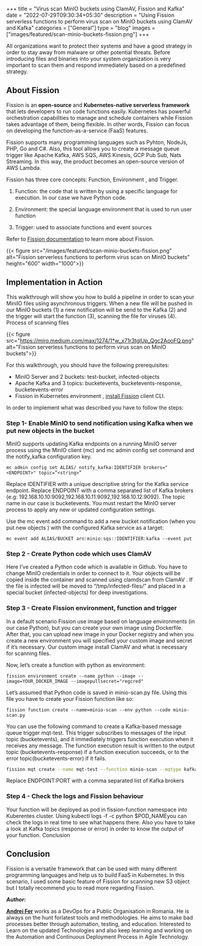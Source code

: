 +++
title = "Virus scan MinIO buckets using ClamAV, Fission and Kafka"
date = "2022-07-29T09:30:34+05:30"
description = "Using Fission serverless functions to perform virus scan on MinIO buckets using ClamAV and Kafka"
categories = ["General"]
type = "blog"
images = ["images/featured/scan-minio-buckets-fission.png"]
+++

All organizations want to protect their systems and have a good strategy in order to stay away from malware or other potential threats. Before introducing files and binaries into your system organization is very important to scan them and respond immediately based on a predefined strategy.

## About Fission

Fission is an **open-source** and **Kubernetes-native serverless framework** that lets developers to run code functions easily. Kubernetes has powerful orchestration capabilities to manage and schedule containers while Fission takes advantage of them, being flexible. In other words, Fission can focus on developing the function-as-a-service (FaaS) features.

Fission supports many programming languages such as Pyhton, NodeJs, PHP, Go and C#. Also, this tool allows you to create a message queue trigger like Apache Kafka, AWS SQS, AWS Kinesis, GCP Pub Sub, Nats Streaming. In this way, the product becomes an open-source version of AWS Lambda.

Fission has three core concepts: Function, Environment , and Trigger.

1. Function: the code that is written by using a specific language for execution. In our case we have Python code.

2. Environment: the special language environment that is used to run user function

3. Trigger: used to associate functions and event sources

Refer to [Fission documentation](/docs/) to learn more about Fission.

{{< figure src="/images/featured/scan-minio-buckets-fission.png" alt="Fission serverless functions to perform virus scan on MinIO buckets" height="600" width="1000">}}


## Implementation in Action

This walkthrough will show you how to build a pipeline in order to scan your MiniIO files using asynchronous triggers. When a new file will be pushed in our MinIO buckets (1) a new notification will be send to the Kafka (2) and the trigger will start the function (3), scanning the file for viruses (4).
Process of scanning files

{{< figure src="https://miro.medium.com/max/1274/1*w_x71r3tglUp_Qgc2AooFQ.png" alt="Fission serverless functions to perform virus scan on MinIO buckets">}}

For this walkthrough, you should have the following prerequisites:

 - MinIO Server and 2 buckets: test-bucket, infected-objects
 - Apache Kafka and 3 topics: bucketevents, bucketevents-response, bucketevents-error
 - Fission in Kubernetes environment , [install Fission](https://fission.io/docs/installation/) client CLI.
  
In order to implement what was described you have to follow the steps:

### Step 1- Enable MinIO to send notification using Kafka when we put new objects in the bucket

MinIO supports updating Kafka endpoints on a running MiniIO server process using the MinIO client (mc) and mc admin config set command and the notify_kafka configuration key.

`mc admin config set ALIAS/ notify_kafka:IDENTIFIER brokers="<ENDPOINT>" topic=”<string>” `

Replace IDENTIFIER with a unique descriptive string for the Kafka service endpoint. Replace ENDPOINT with a comma separated list of Kafka brokers (e.g: 192.168.10.10:9092,192.168.10.11:9092,192.168.10.12:9092). The topic name in our case is bucketevents. You must restart the MinIO server process to apply any new or updated configuration settings.

Use the mc event add command to add a new bucket notification (when you put new objects ) with the configured Kafka service as a target:

`mc event add ALIAS/BUCKET arn:minio:sqs::IDENTIFIER:kafka --event put`

### Step 2 - Create Python code which uses ClamAV

Here I’ve created a Python code which is available in Github. You have to change MinIO credentials in order to connect to it. Your objects will be copied inside the container and scanned using clamdscan from ClamAV . If the file is infected will be moved to “/tmp/infected-files/” and placed in a special bucket (infected-objects) for deep investigations.

### Step 3 - Create Fission environment, function and trigger

In a default scenario Fission use image based on language environments (in our case Python), but you can create your own image using Dockerfile. After that, you can upload new image in your Docker registry and when you create a new environment you will specified your custom image and secret if it’s necessary. Our custom image install ClamAV and what is necessary for scanning files.

Now, let’s create a function with python as environment:

`fission environment create --name python --image --image=YOUR_DOCKER_IMAGE --imagepullsecret="regcred"`

Let’s assumed that Python code is saved in minio-scan.py file. Using this file you have to create your Fission function like so:

`fission function create --name=minio-scan --env python --code minio-scan.py`

You can use the following command to create a Kafka-based message queue trigger mqt-test. This trigger subscribes to messages of the input topic (bucketevents), and it immediately triggers function execution when it receives any message. The function execution result is written to the output topic (bucketevents-response) if a function execution succeeds, or to the error topic(bucketevents-error) if it fails.

```bash
fission mqt create --name mqt-test --function minio-scan --mqtype kafka --mqtkind keda --topic bucketevents --resptopic bucketevents-response --errortopic bucketevents-error --metadata bootstrapServers=ENDPOINT:PORT --metadata consumerGroup=fission-test --metadata topic=bucketevents
```

Replace ENDPOINT:PORT with a comma separated list of Kafka brokers

### Step 4 - Check the logs and Fission behaviour

Your function will be deployed as pod in fission-function namespace into Kuberentes cluster. Using kubectl logs -f -c python $POD_NAMEyou can check the logs in real time to see what happens there. Also you have to take a look at Kafka topics (response or error) in order to know the output of your function.
Conclusion

## Conclusion

Fission is a versatile framework that can be used with many different programming languages and help us to build FaaS in Kubernetes. In this scenario, I used some basic feature of Fission for scanning new S3 object but I totally recommend you to read more regarding Fission.

**_Author:_**

**[Andrei Fer](https://www.linkedin.com/in/andrei-fer-4b0b54144)** works as a DevOps for a Public Organisation in Romania. He is always on the hunt forlatest tools and methodologies. He aims to make bad processes better through automation, testing, and education. Interested to Learn on the updated Technologies and also keep learning and working on the Automation and Continuous Deployment Process in Agile Technology.
